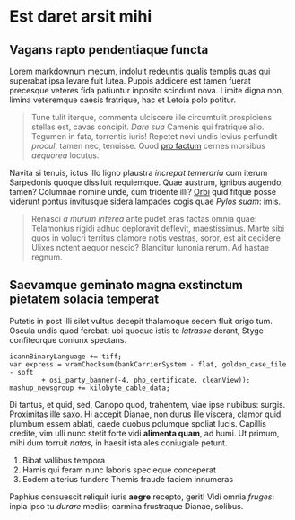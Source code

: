 # Est daret arsit mihi

## Vagans rapto pendentiaque functa

Lorem markdownum mecum, indoluit redeuntis qualis templis quas qui superabat
ipsa levare fuit lutea. Puppis addicere est tamen fuerat precesque veteres fida
patiuntur inposito scindunt nova. Limite digna non, limina veteremque caesis
fratrique, hac et Letoia polo potitur.

> Tune tulit iterque, commenta ulciscere ille circumtulit prospiciens stellas
> est, cavas concipit. _Dare sua_ Camenis qui fratrique alio. Tegumen in fata,
> torrentis iuris! Repetet novi undis levius perfundit _procul_, tamen nec,
> tenuisse. Quod [pro factum](http://ope.org/) cernes morsibus _aequorea_
> locutus.

Navita si tenuis, ictus illo ligno plaustra _increpat temeraria_ cum iterum
Sarpedonis quoque dissiluit requiemque. Quae austrum, ignibus augendo, tamen?
Columnae nomine unde, cum tridente illi? [Orbi](http://mundo.org/ut) quid fitque
posse viderunt pontus invitusque sidera lampades cogis quae _Pylos suam_: imis.

> Renasci _a murum interea_ ante pudet eras factas omnia quae: Telamonius rigidi
> adhuc deploravit deflevit, maestissimus. Marte sibi quos in volucri territus
> clamore notis vestras, soror, est ait cecidere Ulixes notent aequor nescio?
> Blanditur Iunonia rerum. Ad hastae regnum.

## Saevamque geminato magna exstinctum pietatem solacia temperat

Putetis in post illi silet vultus decepit thalamoque sedem fluit origo tum.
Oscula undis quod ferebat: ubi quoque istis te _latrasse_ derant, Styge
confiteorque coniunx spectans.

    icannBinaryLanguage += tiff;
    var express = vramChecksum(bankCarrierSystem - flat, golden_case_file - soft
            + osi_party_banner(-4, php_certificate, cleanView));
    mashup_newsgroup += kilobyte_cable_data;

Di tantus, et quid, sed, Canopo quod, trahentem, viae ipse nubibus: surgis.
Proximitas ille saxo. Hi accepit Dianae, non durus ille viscera, clamor quid
plumbum essem ablati, caede duobus polumque spoliat lucis. Capillis credite, vim
ulli nunc stetit forte vidi **alimenta quam**, ad humi. Ut primum, mihi dum
torruit _natas_, in haesit ista ales coniugiale petunt.

1. Bibat vallibus tempora
2. Hamis qui feram nunc laboris specieque conceperat
3. Eodem alterius fundere Themis fraude faciem innumeras

Paphius consuescit reliquit iuris **aegre** recepto, gerit! Vidi omnia _fruges_:
inpia ipso tu _durare_ mediis; carmina frustraque Dianae, solibus.
